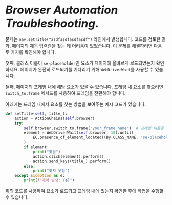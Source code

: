 # **<span style="font-size: 35px; font-style: italic;">Browser Automation Troubleshooting.</span>**


<div class="body-full">

문제는 `nav.setTitle("asdfasdfasdfasdf")` 라인에서 발생합니다. 코드를 검토한 결과, 페이지의 제목 입력란을 찾는 데 어려움이 있었습니다. 이 문제를 해결하려면 다음 두 가지를 확인해야 합니다.

첫째, 클래스 이름이 `se-placeholder`인 요소가 페이지에 올바르게 로드되었는지 확인하세요. 페이지가 완전히 로드되기를 기다리기 위해 `WebDriverWait`를 사용할 수 있습니다.

둘째, 페이지의 프레임 내에 해당 요소가 있을 수 있습니다. 프레임 내 요소를 찾으려면 `switch_to.frame` 메서드를 사용하여 프레임을 전환해야 합니다.

아래에는 프레임 내에서 요소를 찾는 방법을 보여주는 예시 코드가 있습니다.

```python
def setTitle(self, title_):
    action = ActionChains(self.browser)
    try:
        self.browser.switch_to.frame("your_frame_name")  # 프레임 이름을 여기에 입력하세요.
        element = WebDriverWait(self.browser, 10).until(
            EC.presence_of_element_located((By.CLASS_NAME, 'se-placeholder'))
        )
        if element:
            print("찾음")
            action.click(element).perform()
            action.send_keys(title_).perform()
        else:
            print("찾지 못함")
    except Exception as e:
        print(f"에러 발생: {e}")
```

위의 코드를 사용하여 요소가 로드되고 프레임 내에 있는지 확인한 후에 작업을 수행할 수 있습니다. 


</div>